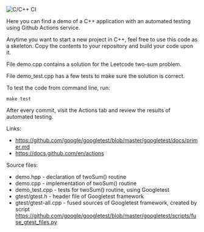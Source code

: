 ![C/C++ CI](https://github.com/sergev/Googletest-Actions-Demo/workflows/C/C++%20CI/badge.svg)

Here you can find a demo of a C++ application with an automated testing using Github Actions service.

Anytime you want to start a new project in C++, feel free to use this code as a skeleton.
Copy the contents to your repository and build your code upon it.

File demo.cpp contains a solution for the Leetcode two-sum problem.

File demo_test.cpp has a few tests to make sure the solution is correct.

To test the code from command line, run:

    make test

After every commit, visit the Actions tab and review the results of automated testing.

Links:

 * https://github.com/google/googletest/blob/master/googletest/docs/primer.md
 * https://docs.github.com/en/actions

Source files:

 * demo.hpp - declaration of twoSum() routine
 * demo.cpp - implementation of twoSum() routine
 * demo_test.cpp - tests for twoSum() routine, using Googletest
 * gtest/gtest.h - header file of Googletest framework
 * gtest/gtest-all.cpp - fused sources of Googletest framework, created by script https://github.com/google/googletest/blob/master/googletest/scripts/fuse_gtest_files.py
